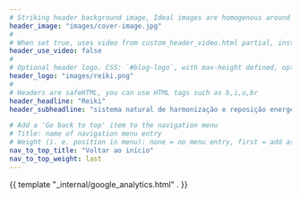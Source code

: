 ```yaml
---
# Striking header background image, Ideal images are homogenous around the centre and contrasting to the text. Non-ideal images can use `title_guard`
header_image: "images/cover-image.jpg"
#
# When set true, uses video from custom_header_video.html partial, instead of header_image
header_use_video: false
#
# Optional header logo. CSS: `#blog-logo`, with max-height defined, optimize to prevent scaling
header_logo: "images/reiki.png"
#
# Headers are safeHTML, you can use HTML tags such as b,i,u,br
header_headline: "Reiki"
header_subheadline: "sistema natural de harmonização e reposição energética que mantém ou recupera a saúde"

# Add a 'Go back to top' item to the navigation menu
# Title: name of navigation menu entry
# Weight (i. e. position in menu): none = no menu entry, first = add as first entry, last = ad as last entry
nav_to_top_title: "Voltar ao início"
nav_to_top_weight: last
---
```

{{ template "_internal/google_analytics.html" . }}